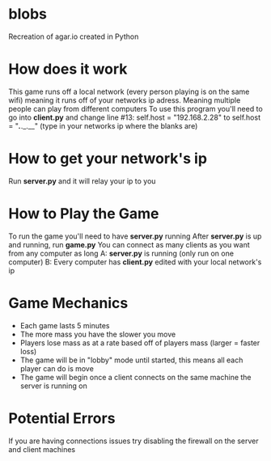 # blobs
Recreation of agar.io created in Python

# How does it work
This game runs off a local network (every person playing is on the same wifi) meaning it runs off of your networks ip adress.
Meaning multiple people can play from different computers
To use this program you'll need to go into **client.py** and change line #13:
self.host = "192.168.2.28" to self.host = "___.___._.__" (type in your networks ip where the blanks are)

# How to get your network's ip
Run **server.py** and it will relay your ip to you

# How to Play the Game
To run the game you'll need to have **server.py** running
After **server.py** is up and running, run **game.py**
You can connect as many clients as you want from any computer as long 
A: **server.py** is running (only run on one computer)
B: Every computer has **client.py** edited with your local network's ip

# Game Mechanics
- Each game lasts 5 minutes
- The more mass you have the slower you move
- Players lose mass as at a rate based off of players mass (larger = faster loss)
- The game will be in "lobby" mode until started, this means all each player can do is move
- The game will begin once a client connects on the same machine the server is running on

# Potential Errors
If you are having connections issues try disabling the firewall on the server and client machines
